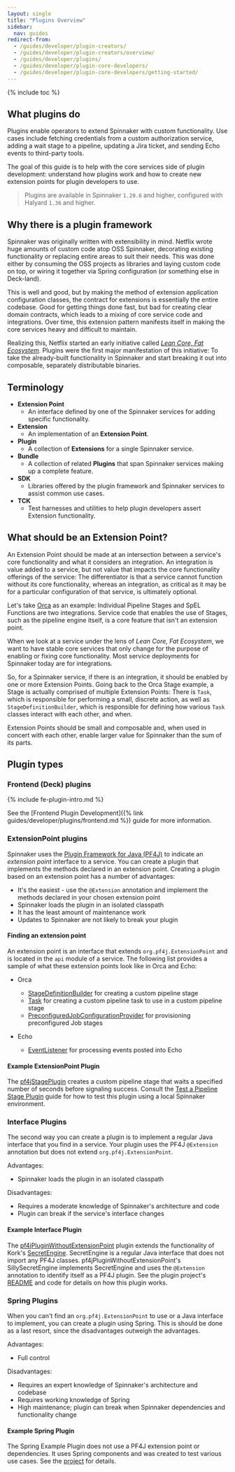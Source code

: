 ```yaml
---
layout: single
title: "Plugins Overview"
sidebar:
  nav: guides
redirect-from:
  - /guides/developer/plugin-creators/
  - /guides/developer/plugin-creators/overview/
  - /guides/developer/plugins/
  - /guides/developer/plugin-core-developers/
  - /guides/developer/plugin-core-developers/getting-started/
---
```


{% include toc %}

## What plugins do

Plugins enable operators to extend Spinnaker with custom functionality. Use
cases include fetching credentials from a custom authorization service, adding
a wait stage to a pipeline, updating a Jira ticket, and sending Echo events to
third-party tools.

The goal of this guide is to help with the core services side of plugin
development: understand how plugins work and how to create new extension
points for plugin developers to use.

> Plugins are available in Spinnaker `1.20.6` and higher, configured with
> Halyard `1.36` and higher.

## Why there is a plugin framework

Spinnaker was originally written with extensibility in mind. Netflix
wrote huge amounts of custom code atop OSS Spinnaker, decorating existing
functionality or replacing entire areas to suit their needs. This was done either
by consuming the OSS projects as libraries and laying custom code on top, or
wiring it together via Spring configuration (or something else in Deck-land).

This is well and good, but by making the method of extension application
configuration classes, the contract for extensions is essentially the entire
codebase. Good for getting things done fast, but bad for creating clear domain
contracts, which leads to a mixing of core service code and integrations. Over
time, this extension pattern manifests itself in making the core services
heavy and difficult to maintain.

Realizing this, Netflix started an early initiative called [*Lean Core, Fat
Ecosystem*](https://docs.google.com/document/d/1cgKBdT5xVFvMwut7Wji_-bC_12GoQtyZ2MQ958LDcOY/edit?usp=sharing).
Plugins were the first major manifestation of this initiative: To take the
already-built functionality in Spinnaker and start breaking it out into
composable, separately distributable binaries.

## Terminology

- **Extension Point**
    - An interface defined by one of the Spinnaker services for adding specific
      functionality.
- **Extension**
    - An implementation of an **Extension Point**.
- **Plugin**
    - A collection of **Extensions** for a single Spinnaker service.
- **Bundle**
    - A collection of related **Plugins** that span Spinnaker services making
      up a complete feature.
- **SDK**
    - Libraries offered by the plugin framework and Spinnaker services to
      assist common use cases.
- **TCK**
    - Test harnesses and utilities to help plugin developers assert Extension
      functionality.

## What should be an Extension Point?

An Extension Point should be made at an intersection between a service's core
functionality and what it considers an integration. An integration is value
added to a service, but not value that impacts the core functionality offerings
of the service: The differentiator is that a service cannot function without
its core functionality, whereas an integration, as critical as it may be for a
particular configuration of that service, is ultimately optional.

Let's take [Orca](https://github.com/spinnaker/orca) as an example: Individual
Pipeline Stages and SpEL Functions are two integrations. Service code that
enables the use of Stages, such as the pipeline engine itself, is a core
feature that isn't an extension point.

When we look at a service under the lens of *Lean Core, Fat Ecosystem*, we want
to have stable core services that only change for the purpose of enabling or
fixing core functionality. Most service deployments for Spinnaker today are for
integrations.

So, for a Spinnaker service, if there is an integration, it should be enabled
by one or more Extension Points. Going back to the Orca Stage example, a Stage
is actually comprised of multiple Extension Points: There is `Task`, which is
responsible for performing a small, discrete action, as well as
`StageDefinitionBuilder`, which is responsible for defining how various `Task`
classes interact with each other, and when.

Extension Points should be small and composable and, when used in concert with
each other, enable larger value for Spinnaker than the sum of its parts.

## Plugin types

### Frontend (Deck) plugins

{% include fe-plugin-intro.md %}

See the [Frontend Plugin Development]({% link guides/developer/plugins/frontend.md %})
guide for more information.

### ExtensionPoint plugins

Spinnaker uses the [Plugin Framework for Java
(PF4J)](https://github.com/pf4j/pf4j) to indicate an _extension point_
interface to a service. You can create a plugin that implements the methods
declared in an extension point.  Creating a plugin based on an extension point
has a number of advantages:

* It's the easiest - use the `@Extension` annotation and implement the methods
  declared in your chosen extension point
* Spinnaker loads the plugin in an isolated classpath
* It has the least amount of maintenance work
* Updates to Spinnaker are not likely to break your plugin

#### Finding an extension point

An extension point is an interface that extends `org.pf4j.ExtensionPoint` and
is located in the `api` module of a service. The following list provides a
sample of what these extension points look like in Orca and Echo:

* Orca
  - [StageDefinitionBuilder](https://github.com/spinnaker/orca/blob/master/orca-api/src/main/java/com/netflix/spinnaker/orca/api/pipeline/graph/StageDefinitionBuilder.java) for creating a custom pipeline stage
  - [Task](https://github.com/spinnaker/orca/blob/master/orca-api/src/main/java/com/netflix/spinnaker/orca/api/pipeline/Task.java) for creating a custom pipeline task to use in a custom pipeline stage
  - [PreconfiguredJobConfigurationProvider](https://github.com/spinnaker/orca/blob/master/orca-api/src/main/java/com/netflix/spinnaker/orca/api/preconfigured/jobs/PreconfiguredJobConfigurationProvider.java) for provisioning preconfigured Job stages

* Echo
  - [EventListener](https://github.com/spinnaker/echo/blob/master/echo-api/src/main/java/com/netflix/spinnaker/echo/api/events/EventListener.java) for processing events posted into Echo

#### Example ExtensionPoint Plugin

The [pf4jStagePlugin](https://github.com/spinnaker-plugin-examples/pf4jStagePlugin) creates a custom pipeline stage that waits a specified number of seconds before signaling success. Consult the [Test a Pipeline Stage Plugin](/guides/developer/plugin-creators/deck-plugin/) guide for how to test this plugin using a local Spinnaker environment.

### Interface Plugins

The second way you can create a plugin is to implement a regular Java interface
that you find in a service. Your plugin uses the PF4J `@Extension` annotation
but does not extend `org.pf4j.ExtensionPoint`.    

Advantages:
* Spinnaker loads the plugin in an isolated classpath

Disadvantages:
* Requires a moderate knowledge of Spinnaker's architecture and code
* Plugin can break if the service's interface changes

#### Example Interface Plugin

The [pf4jPluginWithoutExtensionPoint](https://github.com/spinnaker-plugin-examples/pf4jPluginWithoutExtensionPoint) plugin extends the functionality of Kork's [SecretEngine](https://github.com/spinnaker/kork/blob/5c5bf12a54ca840b7c6c9f4a57cf3c445ddd910e/kork-secrets/src/main/java/com/netflix/spinnaker/kork/secrets/SecretEngine.java). SecretEngine is a regular Java interface that does not import any PF4J classes. pf4jPluginWithoutExtensionPoint's SillySecretEngine implements SecretEngine and uses the `@Extension` annotation to identify itself as a PF4J plugin. See the plugin project's [README](https://github.com/spinnaker-plugin-examples/pf4jPluginWithoutExtensionPoint) and code for details on how this plugin works.

### Spring Plugins

When you can't find an `org.pf4j.ExtensionPoint` to use or a Java interface to
implement, you can create a plugin using Spring. This is should be done as a
last resort, since the disadvantages outweigh the advantages.

Advantages:

* Full control

Disadvantages:

* Requires an expert knowledge of Spinnaker's architecture and codebase
* Requires working knowledge of Spring
* High maintenance; plugin can break when Spinnaker dependencies and functionality change


#### Example Spring Plugin

The Spring Example Plugin does not use a PF4J extension point or dependencies.
It uses Spring components and was created to test various use cases. See the
[project](https://github.com/spinnaker-plugin-examples/springExamplePlugin) for
details.
